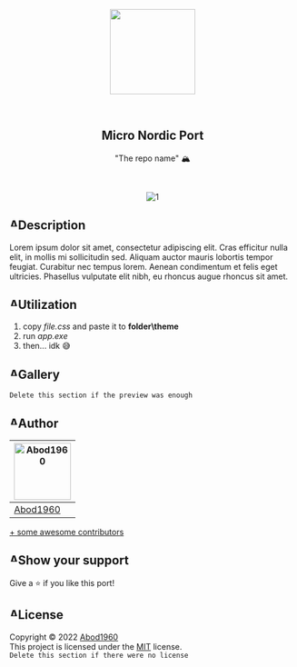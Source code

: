 <p align="center">
    <img src="https://i.imgur.com/xDQfTqK.png" width = 150rem/>
</p>
<br>
<h2 align="center"> <b>Micro Nordic Port</b> </h2>
<p align="center">"The repo name" 🏔
</p>

<br>
<div align="center">
  
![1](https://i.imgur.com/2l0E1PD.png)

</div>

<h2 style="display: flex; flex-direction: row; justify-content: start;"> <img width="15px" alt="Abod1960" src="https://i.imgur.com/9dexckH.png"> Description</h2>

Lorem ipsum dolor sit amet, consectetur adipiscing elit. Cras efficitur nulla elit, in mollis mi sollicitudin sed. Aliquam auctor mauris lobortis tempor feugiat. Curabitur nec tempus lorem. Aenean condimentum et felis eget ultricies. Phasellus vulputate elit nibh, eu rhoncus augue rhoncus sit amet.

<h2 style="display: flex; flex-direction: row; justify-content: start;"> <img width="15px" alt="Abod1960" src="https://i.imgur.com/TzoPeWE.png"> Utilization</h2>

1. copy *file.css* and paste it to **folder\theme**
2. run *app.exe*
3. then... idk 😅

<h2 style="display: flex; flex-direction: row; justify-content: start;"> <img width="15px" alt="Abod1960" src="https://i.imgur.com/Ql449i5.png"> Gallery</h2>

```Delete this section if the preview was enough```
  
<h2 style="display: flex; flex-direction: row; justify-content: start;"> <img width="15px" alt="Abod1960" src="https://i.imgur.com/89PM7QC.png"> Author</h2>




<a href="https://github.com/Abod1960" alt=""><img width="100" alt="Abod1960" src="https://avatars.githubusercontent.com/u/79435005?v=4"></a> |
--- |
<a alt="Abod1960" href="https://github.com/Abod1960">Abod1960</a> |


[+ some awesome contributors](https://github.com/Micro-Nordic/Nord-Circular-Calendar-Clock-Display/graphs/contributors)
  
<h2 style="display: flex; flex-direction: row; justify-content: start;"> <img width="15px" alt="Abod1960" src="https://i.imgur.com/zaTDMta.png"> Show your support</h2>

Give a ⭐️ if you like this port!
  
<h2 style="display: flex; flex-direction: row; justify-content: start;"> <img width="15px" alt="Abod1960" src="https://i.imgur.com/oUWxDRu.png"> License</h2>

Copyright © 2022 [Abod1960](https://github.com/Abod1960)<br>
This project is licensed under the [MIT](https://github.com/Micro-Nordic/Nord-Circular-Calendar-Clock-Display/blob/main/LICENSE) license.<br>
```Delete this section if there were no license```

